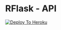 <h1><b>RFlask - API</b></h1>

[![Deploy To Heroku](https://www.herokucdn.com/deploy/button.svg)](https://heroku.com/deploy?template=https://github.com/AmarnathCJD/flask_app/tree/master)

